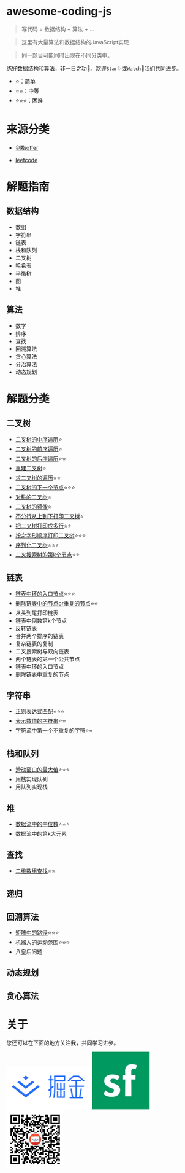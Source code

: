# awesome-coding-js

> 写代码 = 数据结构 + 算法 + ...

> 这里有大量算法和数据结构的JavaScript实现

> 同一题目可能同时出现在不同分类中。

练好数据结构和算法，非一日之功💪。欢迎`Star`✨或`Watch`👀我们共同进步。

- ⭐：简单
- ⭐⭐：中等
- ⭐⭐⭐：困难

# 来源分类

- [剑指offer](/剑指offer)

- [leetcode](/leetcode)

# 解题指南

## 数据结构

- 数组
- 字符串
- 链表
- 栈和队列
- 二叉树
- 哈希表
- 平衡树
- 图
- 堆

## 算法

- 数学
- 排序
- 查找
- 回溯算法
- 贪心算法
- 分治算法
- 动态规划

# 解题分类

## 二叉树

- [二叉树的中序遍历](/二叉树/二叉树的中序遍历.md)⭐
- [二叉树的前序遍历](/二叉树/二叉树的前序遍历.md)⭐
- [二叉树的后序遍历](/二叉树/二叉树的后序遍历.md)⭐⭐
- [重建二叉树](/二叉树/重建二叉树.md)⭐
- [求二叉树的遍历](/二叉树/重建二叉树.md/#求二叉树的遍历)⭐⭐
- [二叉树的下一个节点](/二叉树/二叉树的下一个节点.md)⭐⭐⭐
- [对称的二叉树](/二叉树/对称的二叉树.md)⭐
- [二叉树的镜像](/二叉树/二叉树的镜像.md)⭐
- [不分行从上到下打印二叉树](/二叉树/从上到下打印二叉树.md/#题目1-不分行从上到下打印)⭐
- [把二叉树打印成多行](/二叉树/从上到下打印二叉树.md/#题目2-把二叉树打印成多行)⭐⭐
- [按之字形顺序打印二叉树](/二叉树/从上到下打印二叉树.md/#题目3-按之字形顺序打印二叉树)⭐⭐⭐
- [序列化二叉树](/二叉树/序列化二叉树.md)⭐⭐⭐
- [二叉搜索树的第k个节点](/二叉树/二叉搜索树的第k个节点.md)⭐⭐

## 链表

- [链表中环的入口节点](/链表/链表中环的入口节点.md)⭐⭐⭐
- [删除链表中的节点or重复的节点](/链表/删除链表中的节点or重复的节点.md)⭐⭐
- 从头到尾打印链表
- 链表中倒数第k个节点
- 反转链表
- 合并两个排序的链表
- 复杂链表的复制
- 二叉搜索树与双向链表
- 两个链表的第一个公共节点
- 链表中环的入口节点
- 删除链表中重复的节点

## 字符串

- [正则表达式匹配](/字符串/正则表达式匹配.md)⭐⭐⭐
- [表示数值的字符串](/字符串/表示数值的字符串.md)⭐⭐
- [字符流中第一个不重复的字符](/字符串/字符流中第一个不重复的字符.md)⭐⭐

## 栈和队列

- [滑动窗口的最大值](/栈和队列/滑动窗口的最大值.md)⭐⭐⭐
- 用栈实现队列
- 用队列实现栈


## 堆

- [数据流中的中位数](/堆/数据流中的中位数.md)⭐⭐⭐
- 数据流中的第k大元素

## 查找

- [二维数组查找](/查找/二维数组查找.md)⭐⭐

## 递归

## 回溯算法

- [矩阵中的路径](/回溯算法/矩阵中的路径.md)⭐⭐⭐
- [机器人的运动范围](/回溯算法/机器人的运动范围.md)⭐⭐⭐
- 八皇后问题


## 动态规划

## 贪心算法

# 关于

您还可以在下面的地方关注我，共同学习进步。


<a href="https://juejin.im/user/5bea27965188250edf4ad8b7" >
  <img src="./dist/img/juejin.png"  width="220px" height="110px" /> 
</a>

<a href="https://segmentfault.com/u/conardli" class="item" >
  <img src="./dist/img/segmentfault.jpg" width="150px" height="150px" />
</a>

<a href="https://mp.weixin.qq.com/s/dYZEHTgqvxGV7mL99JuxRQ" class="item" >
  <img src="./dist/img/gongzhonghao.png" width="150"  height="150" />
</a>
